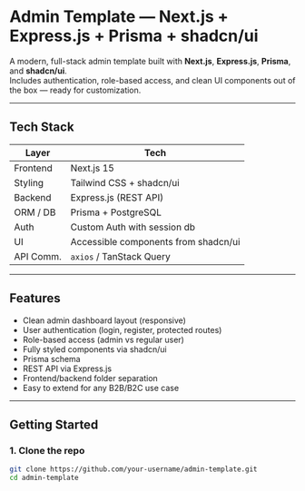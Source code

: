 # Admin Template — Next.js + Express.js + Prisma + shadcn/ui

A modern, full-stack admin template built with **Next.js**, **Express.js**, **Prisma**, and **shadcn/ui**.  
Includes authentication, role-based access, and clean UI components out of the box — ready for customization.

---

## Tech Stack

| Layer       | Tech           |
|-------------|----------------|
| Frontend    | Next.js 15 |
| Styling     | Tailwind CSS + shadcn/ui |
| Backend     | Express.js (REST API) |
| ORM / DB    | Prisma + PostgreSQL |
| Auth        | Custom Auth with session db |
| UI          | Accessible components from shadcn/ui |
| API Comm.   | `axios` / TanStack Query |

---

## Features

-  Clean admin dashboard layout (responsive)
-  User authentication (login, register, protected routes)
-  Role-based access (admin vs regular user)
-  Fully styled components via shadcn/ui
-  Prisma schema
-  REST API via Express.js
-  Frontend/backend folder separation
-  Easy to extend for any B2B/B2C use case

---

## Getting Started

### 1. Clone the repo

```bash
git clone https://github.com/your-username/admin-template.git
cd admin-template
